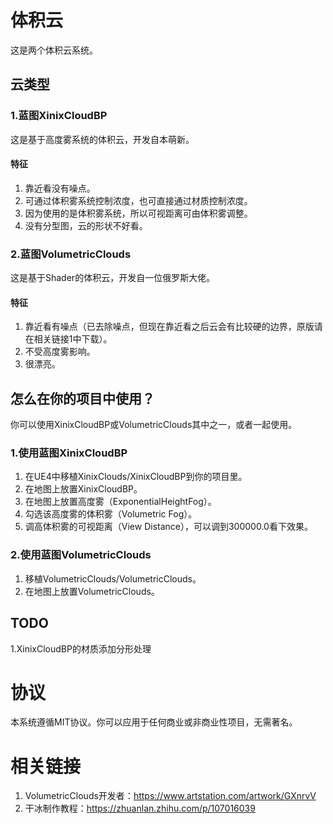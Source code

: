# 体积云
这是两个体积云系统。


## 云类型
### 1.蓝图XinixCloudBP<br>
这是基于高度雾系统的体积云，开发自本萌新。<br>
#### 特征
1. 靠近看没有噪点。
2. 可通过体积雾系统控制浓度，也可直接通过材质控制浓度。
3. 因为使用的是体积雾系统，所以可视距离可由体积雾调整。
4. 没有分型图，云的形状不好看。

### 2.蓝图VolumetricClouds<br>
这是基于Shader的体积云，开发自一位俄罗斯大佬。<br>
#### 特征
1. 靠近看有噪点（已去除噪点，但现在靠近看之后云会有比较硬的边界，原版请在相关链接1中下载）。
2. 不受高度雾影响。
3. 很漂亮。


## 怎么在你的项目中使用？
你可以使用XinixCloudBP或VolumetricClouds其中之一，或者一起使用。
### 1.使用蓝图XinixCloudBP
1. 在UE4中移植XinixClouds/XinixCloudBP到你的项目里。
2. 在地图上放置XinixCloudBP。
2. 在地图上放置高度雾（ExponentialHeightFog）。
3. 勾选该高度雾的体积雾（Volumetric Fog）。
4. 调高体积雾的可视距离（View Distance），可以调到300000.0看下效果。
### 2.使用蓝图VolumetricClouds
1. 移植VolumetricClouds/VolumetricClouds。
2. 在地图上放置VolumetricClouds。

## TODO
1.XinixCloudBP的材质添加分形处理
# 协议
本系统遵循MIT协议。你可以应用于任何商业或非商业性项目，无需著名。

# 相关链接
1. VolumetricClouds开发者：https://www.artstation.com/artwork/GXnrvV<br>
2. 干冰制作教程：https://zhuanlan.zhihu.com/p/107016039
